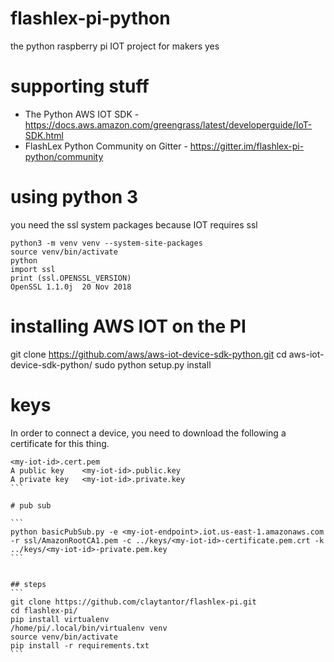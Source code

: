 # flashlex-pi-python
the python raspberry pi IOT project for makers yes

# supporting stuff
* The Python AWS IOT SDK - https://docs.aws.amazon.com/greengrass/latest/developerguide/IoT-SDK.html
* FlashLex Python Community on Gitter - https://gitter.im/flashlex-pi-python/community

# using python 3
you need the ssl system packages because IOT requires ssl

```
python3 -m venv venv --system-site-packages
source venv/bin/activate
python
import ssl
print (ssl.OPENSSL_VERSION)
OpenSSL 1.1.0j  20 Nov 2018
```

# installing AWS IOT on the PI
git clone https://github.com/aws/aws-iot-device-sdk-python.git
cd aws-iot-device-sdk-python/
sudo python setup.py install

# keys
In order to connect a device, you need to download the following a certificate for this thing.
````
<my-iot-id>.cert.pem
A public key	<my-iot-id>.public.key
A private key	<my-iot-id>.private.key
```

# pub sub

```
python basicPubSub.py -e <my-iot-endpoint>.iot.us-east-1.amazonaws.com -r ssl/AmazonRootCA1.pem -c ../keys/<my-iot-id>-certificate.pem.crt -k ../keys/<my-iot-id>-private.pem.key
```


## steps
```
git clone https://github.com/claytantor/flashlex-pi.git
cd flashlex-pi/
pip install virtualenv
/home/pi/.local/bin/virtualenv venv
source venv/bin/activate
pip install -r requirements.txt
```
